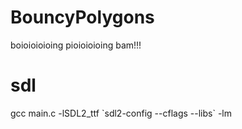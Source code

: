 # BouncyPolygons
boioioioioing pioioioioing bam!!!

# sdl
gcc main.c -lSDL2_ttf \`sdl2-config --cflags --libs\` -lm
